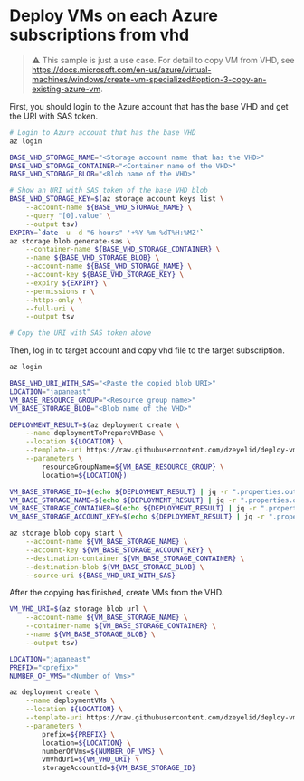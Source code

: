# Deploy VMs on each Azure subscriptions from vhd

> :warning: This sample is just a use case. For detail to copy VM from VHD, see https://docs.microsoft.com/en-us/azure/virtual-machines/windows/create-vm-specialized#option-3-copy-an-existing-azure-vm.

First, you should login to the Azure account that has the base VHD and get the URI with SAS token.

```bash
# Login to Azure account that has the base VHD
az login

BASE_VHD_STORAGE_NAME="<Storage account name that has the VHD>"
BASE_VHD_STORAGE_CONTAINER="<Container name of the VHD>"
BASE_VHD_STORAGE_BLOB="<Blob name of the VHD>"

# Show an URI with SAS token of the base VHD blob
BASE_VHD_STORAGE_KEY=$(az storage account keys list \
    --account-name ${BASE_VHD_STORAGE_NAME} \
    --query "[0].value" \
    --output tsv)
EXPIRY=`date -u -d "6 hours" '+%Y-%m-%dT%H:%MZ'`
az storage blob generate-sas \
    --container-name ${BASE_VHD_STORAGE_CONTAINER} \
    --name ${BASE_VHD_STORAGE_BLOB} \
    --account-name ${BASE_VHD_STORAGE_NAME} \
    --account-key ${BASE_VHD_STORAGE_KEY} \
    --expiry ${EXPIRY} \
    --permissions r \
    --https-only \
    --full-uri \
    --output tsv

# Copy the URI with SAS token above
```

Then, log in to target account and copy vhd file to the target subscription.

```bash
az login

BASE_VHD_URI_WITH_SAS="<Paste the copied blob URI>"
LOCATION="japaneast"
VM_BASE_RESOURCE_GROUP="<Resource group name>"
VM_BASE_STORAGE_BLOB="<Blob name of the VHD>"

DEPLOYMENT_RESULT=$(az deployment create \
    --name deploymentToPrepareVMBase \
    --location ${LOCATION} \
    --template-uri https://raw.githubusercontent.com/dzeyelid/deploy-vms-on-each-subscriptions-from-vhd/master/01_prepare-vm-base.json \
    --parameters \
        resourceGroupName=${VM_BASE_RESOURCE_GROUP} \
        location=${LOCATION})

VM_BASE_STORAGE_ID=$(echo ${DEPLOYMENT_RESULT} | jq -r ".properties.outputs.storageAccountId.value")
VM_BASE_STORAGE_NAME=$(echo ${DEPLOYMENT_RESULT} | jq -r ".properties.outputs.storageAccountName.value")
VM_BASE_STORAGE_CONTAINER=$(echo ${DEPLOYMENT_RESULT} | jq -r ".properties.outputs.storageContainerName.value")
VM_BASE_STORAGE_ACCOUNT_KEY=$(echo ${DEPLOYMENT_RESULT} | jq -r ".properties.outputs.storageAccountKey.value")

az storage blob copy start \
    --account-name ${VM_BASE_STORAGE_NAME} \
    --account-key ${VM_BASE_STORAGE_ACCOUNT_KEY} \
    --destination-container ${VM_BASE_STORAGE_CONTAINER} \
    --destination-blob ${VM_BASE_STORAGE_BLOB} \
    --source-uri ${BASE_VHD_URI_WITH_SAS}
```

After the copying has finished, create VMs from the VHD.

```bash
VM_VHD_URI=$(az storage blob url \
    --account-name ${VM_BASE_STORAGE_NAME} \
    --container-name ${VM_BASE_STORAGE_CONTAINER} \
    --name ${VM_BASE_STORAGE_BLOB} \
    --output tsv)

LOCATION="japaneast"
PREFIX="<prefix>"
NUMBER_OF_VMS="<Number of Vms>"

az deployment create \
    --name deploymentVMs \
    --location ${LOCATION} \
    --template-uri https://raw.githubusercontent.com/dzeyelid/deploy-vms-on-each-subscriptions-from-vhd/master/02_create-vms.json \
    --parameters \
        prefix=${PREFIX} \
        location=${LOCATION} \
        numberOfVms=${NUMBER_OF_VMS} \
        vmVhdUri=${VM_VHD_URI} \
        storageAccountId=${VM_BASE_STORAGE_ID}
```
